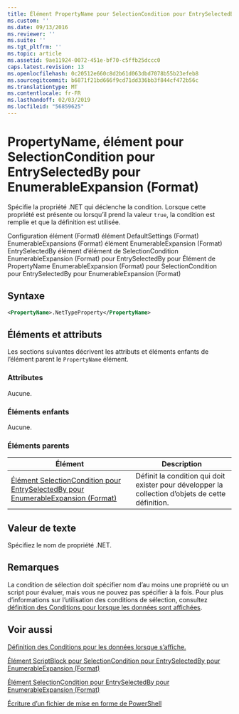 ```yaml
---
title: Élément PropertyName pour SelectionCondition pour EntrySelectedBy pour EnumerableExpansion (Format) | Microsoft Docs
ms.custom: ''
ms.date: 09/13/2016
ms.reviewer: ''
ms.suite: ''
ms.tgt_pltfrm: ''
ms.topic: article
ms.assetid: 9ae11924-0072-451e-bf70-c5ffb25dccc0
caps.latest.revision: 13
ms.openlocfilehash: 0c20512e660c8d2b61d063dbd7078b55b23efeb8
ms.sourcegitcommit: b6871f21bd666f9cd71dd336bb3f844cf472b56c
ms.translationtype: MT
ms.contentlocale: fr-FR
ms.lasthandoff: 02/03/2019
ms.locfileid: "56859625"
---
```

# <a name="propertyname-element-for-selectioncondition-for-entryselectedby-for-enumerableexpansion-format"></a>PropertyName, élément pour SelectionCondition pour EntrySelectedBy pour EnumerableExpansion (Format)

Spécifie la propriété .NET qui déclenche la condition. Lorsque cette propriété est présente ou lorsqu’il prend la valeur `true`, la condition est remplie et que la définition est utilisée.

Configuration élément (Format) élément DefaultSettings (Format) EnumerableExpansions (Format) élément EnumerableExpansion (Format) EntrySelectedBy élément d’élément de SelectionCondition EnumerableExpansion (Format) pour EntrySelectedBy pour Élément de PropertyName EnumerableExpansion (Format) pour SelectionCondition pour EntrySelectedBy pour EnumerableExpansion (Format)

## <a name="syntax"></a>Syntaxe

```xml
<PropertyName>.NetTypeProperty</PropertyName>
```

## <a name="attributes-and-elements"></a>Éléments et attributs

Les sections suivantes décrivent les attributs et éléments enfants de l’élément parent le `PropertyName` élément.

### <a name="attributes"></a>Attributes

Aucune.

### <a name="child-elements"></a>Éléments enfants

Aucune.

### <a name="parent-elements"></a>Éléments parents

|Élément|Description|
|-------------|-----------------|
|[Élément SelectionCondition pour EntrySelectedBy pour EnumerableExpansion (Format)](./selectioncondition-element-for-entryselectedby-for-enumerableexpansion-format.md)|Définit la condition qui doit exister pour développer la collection d’objets de cette définition.|

## <a name="text-value"></a>Valeur de texte

Spécifiez le nom de propriété .NET.

## <a name="remarks"></a>Remarques

La condition de sélection doit spécifier nom d’au moins une propriété ou un script pour évaluer, mais vous ne pouvez pas spécifier à la fois. Pour plus d’informations sur l’utilisation des conditions de sélection, consultez [définition des Conditions pour lorsque les données sont affichées](./defining-conditions-for-displaying-data.md).

## <a name="see-also"></a>Voir aussi

[Définition des Conditions pour les données lorsque s’affiche.](./defining-conditions-for-displaying-data.md)

[Élément ScriptBlock pour SelectionCondition pour EntrySelectedBy pour EnumerableExpansion (Format)](./scriptblock-element-for-selectioncondition-for-entryselectedby-for-enumerableexpansion-format.md)

[Élément SelectionCondition pour EntrySelectedBy pour EnumerableExpansion (Format)](./selectioncondition-element-for-entryselectedby-for-enumerableexpansion-format.md)

[Écriture d’un fichier de mise en forme de PowerShell](./writing-a-powershell-formatting-file.md)
